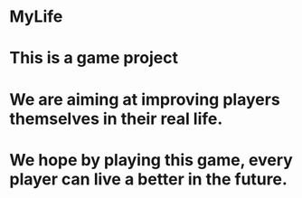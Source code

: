 # MyLife
# This is a game project
# We are aiming at improving players themselves in their real life.
# We hope by playing this game, every player can live a better in the future.
